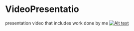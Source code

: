 # VideoPresentatio
presentation video that includes work done by me
[![Alt text](https://img.youtube.com/vi/mXnGo5WvkH0/0.jpg)](https://www.youtube.com/watch?v=mXnGo5WvkH0)
